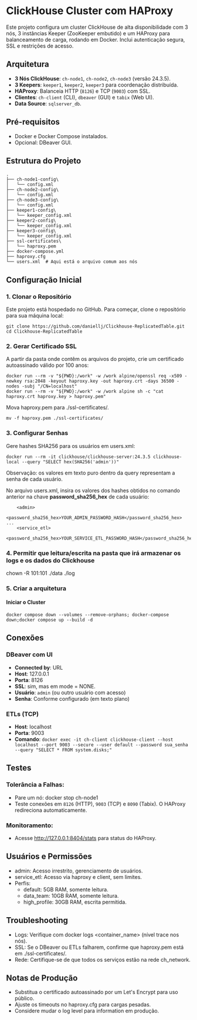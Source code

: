 # ClickHouse Cluster com HAProxy

Este projeto configura um cluster ClickHouse de alta disponibilidade com 3 nós, 3 instâncias Keeper (ZooKeeper embutido) e um HAProxy para balanceamento de carga, rodando em Docker. Inclui autenticação segura, SSL e restrições de acesso.

## Arquitetura
- **3 Nós ClickHouse**: `ch-node1`, `ch-node2`, `ch-node3` (versão 24.3.5).
- **3 Keepers**: `keeper1`, `keeper2`, `keeper3` para coordenação distribuída.
- **HAProxy**: Balanceia HTTP (`8126`) e TCP (`9003`) com SSL.
- **Clientes**: `ch-client` (CLI), `dbeaver` (GUI) e `tabix` (Web UI).
- **Data Source**: `sqlserver_db`.

## Pré-requisitos
- Docker e Docker Compose instalados.
- Opcional: DBeaver GUI.

## Estrutura do Projeto
```
.
├── ch-node1-config\
│   └── config.xml
├── ch-node2-config\
│   └── config.xml
├── ch-node3-config\
│   └── config.xml
├── keeper1-config\
│   └── keeper_config.xml
├── keeper2-config\
│   └── keeper_config.xml
├── keeper3-config\
│   └── keeper_config.xml
├── ssl-certificates\
│   └── haproxy.pem
├── docker-compose.yml
├── haproxy.cfg
└── users.xml  # Aqui está o arquivo comum aos nós
```

## Configuração Inicial

### 1. Clonar o Repositório
Este projeto está hospedado no GitHub. Para começar, clone o repositório para sua máquina local:
```
git clone https://github.com/daniellj/Clickhouse-ReplicatedTable.git
cd Clickhouse-ReplicatedTable
```

### 2. Gerar Certificado SSL
A partir da pasta onde contêm os arquivos do projeto, crie um certificado autoassinado válido por 100 anos:
```
docker run --rm -v "${PWD}:/work" -w /work alpine/openssl req -x509 -newkey rsa:2048 -keyout haproxy.key -out haproxy.crt -days 36500 -nodes -subj "/CN=localhost"
docker run --rm -v "${PWD}:/work" -w /work alpine sh -c "cat haproxy.crt haproxy.key > haproxy.pem"
```

Mova haproxy.pem para ./ssl-certificates/.
```
mv -f haproxy.pem ./ssl-certificates/
```

### 3. Configurar Senhas
Gere hashes SHA256 para os usuários em users.xml:
```
docker run --rm -it clickhouse/clickhouse-server:24.3.5 clickhouse-local --query "SELECT hex(SHA256('admin'))"
```
Observação: os valores em texto puro dentro da query representam a senha de cada usuário.

No arquivo users.xml, insira os valores dos hashes obtidos no comando anterior na chave **password_sha256_hex** de cada usuário:
```
    <admin>
        <password_sha256_hex>YOUR_ADMIN_PASSWORD_HASH</password_sha256_hex>
...
    <service_etl>
        <password_sha256_hex>YOUR_SERVICE_ETL_PASSWORD_HASH</password_sha256_hex>
```

### 4. Permitir que leitura/escrita na pasta que irá armazenar os logs e os dados do Clickhouse
chown -R 101:101 ./data ./log

### 5. Criar a arquitetura
#### Iniciar o Cluster
```
docker compose down --volumes --remove-orphans; docker-compose down;docker compose up --build -d
```

## Conexões
### DBeaver com UI
- **Connected by**: URL
- **Host**: 127.0.0.1
- **Porta**: 8126
- **SSL**: sim, mas em mode = NONE.
- **Usuário**: `admin` (ou outro usuário com acesso)
- **Senha**: Conforme configurado (em texto plano)

### ETLs (TCP)
- **Host**: localhost
- **Porta**: 9003
- **Comando**: ```docker exec -it ch-client clickhouse-client --host localhost --port 9003 --secure --user default --password sua_senha --query "SELECT * FROM system.disks;"```

## Testes
### Tolerância a Falhas:
- Pare um nó: docker stop ch-node1
- Teste conexões em `8126` (HTTP), `9003` (TCP) e `8090` (Tabix). O HAProxy redireciona automaticamente.

### Monitoramento:
- Acesse http://127.0.0.1:8404/stats para status do HAProxy.

## Usuários e Permissões
- admin: Acesso irrestrito, gerenciamento de usuários.
- service_etl: Acesso via haproxy e client, sem limites.
- Perfis:
  - default: 5GB RAM, somente leitura.
  - data_team: 10GB RAM, somente leitura.
  - high_profile: 30GB RAM, escrita permitida.

## Troubleshooting
- Logs: Verifique com docker logs <container_name> (nível trace nos nós).
- SSL: Se o DBeaver ou ETLs falharem, confirme que haproxy.pem está em ./ssl-certificates/.
- Rede: Certifique-se de que todos os serviços estão na rede ch_network.

## Notas de Produção
- Substitua o certificado autoassinado por um Let's Encrypt para uso público.
- Ajuste os timeouts no haproxy.cfg para cargas pesadas.
- Considere mudar o log level para information em produção.
